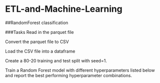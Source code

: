 # ETL-and-Machine-Learning

##RandomForest classification

###Tasks 
Read in the parquet file 

Convert the parquet file to CSV

Load the CSV file into a dataframe

Create a 80-20 training and test split with seed=1.

Train a Random Forest model with different hyperparameters listed below and report the best performing hyperparameter combinations.
